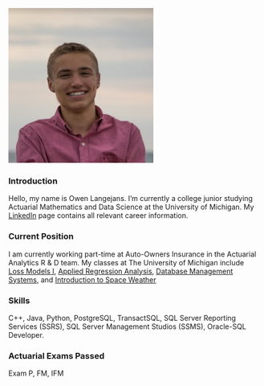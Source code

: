 ![Me](https://raw.githubusercontent.com/owenlangejans/owenlan.github.io/master/new1.PNG)

### Introduction

Hello, my name is Owen Langejans. I’m currently a college junior studying Actuarial Mathematics and Data Science at the University of Michigan.
My [LinkedIn](https://www.linkedin.com/in/owen-langejans-14792a129/) page contains all relevant career information.


### Current Position
I am currently working part-time at Auto-Owners Insurance in the Actuarial Analytics R & D team.
My classes at The University of Michigan include [Loss Models I](https://www.lsa.umich.edu/cg/cg_detail.aspx?content=2310MATH523001&termArray=f_20_2310), [Applied Regression Analysis](https://www.lsa.umich.edu/cg/cg_detail.aspx?content=2310STATS413001&termArray=f_20_2310), [Database Management Systems](https://www.lsa.umich.edu/cg/cg_detail.aspx?content=2310EECS484001&termArray=f_20_2310), and [Introduction to Space Weather](https://www.lsa.umich.edu/cg/cg_detail.aspx?content=2310SPACE103001&termArray=f_20_2310)


### Skills

C++, Java, Python, PostgreSQL, TransactSQL, SQL Server Reporting Services (SSRS), SQL Server Management Studios (SSMS), Oracle-SQL Developer. 

### Actuarial Exams Passed

Exam P, FM, IFM
